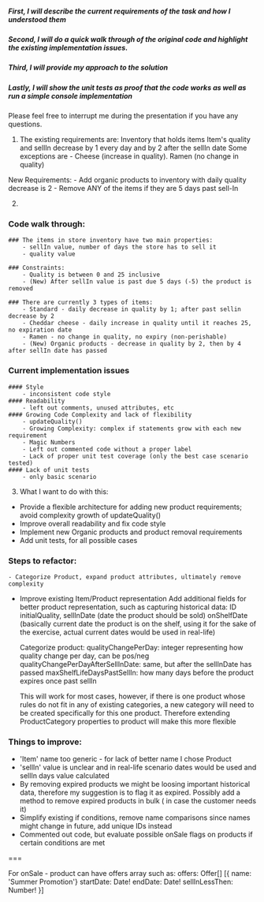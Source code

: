 ##### First, I will describe the current requirements of the task and how I understood them
##### Second, I will do a quick walk through of the original code and highlight the existing implementation issues. 
##### Third, I will provide my approach to the solution
##### Lastly, I will show the unit tests as proof that the code works as well as run a simple console implementation

Please feel free to interrupt me during the presentation if you have any questions.

1. The existing requirements are: 
    Inventory that holds items
    Item's quality and sellIn decrease by 1 every day and by 2 after the sellIn date
    Some exceptions are - Cheese (increase in quality). Ramen (no change in quality)

  New Requirements:
    - Add organic products to inventory with daily quality decrease is 2 
    - Remove ANY of the items if they are 5 days past sell-In

2. 
### Code walk through:
    ### The items in store inventory have two main properties:
        - sellIn value, number of days the store has to sell it
        - quality value

    ### Constraints:
        - Quality is between 0 and 25 inclusive
        - (New) After sellIn value is past due 5 days (-5) the product is removed

    ### There are currently 3 types of items:
        - Standard - daily decrease in quality by 1; after past sellin decrease by 2
        - Cheddar cheese - daily increase in quality until it reaches 25, no expiration date
        - Ramen - no change in quality, no expiry (non-perishable)
        - (New) Organic products - decrease in quality by 2, then by 4 after sellIn date has passed

### Current implementation issues
    #### Style
        - inconsistent code style
    #### Readability
        - left out comments, unused attributes, etc
    #### Growing Code Complexity and lack of flexibility
        - updateQuality()
        - Growing Complexity: complex if statements grow with each new requirement
        - Magic Numbers
        - Left out commented code without a proper label
        - Lack of proper unit test coverage (only the best case scenario tested)
    #### Lack of unit tests
        - only basic scenario


3. What I want to do with this:

- Provide a flexible architecture for adding new product requirements; avoid complexity growth of updateQuality()
- Improve overall readability and fix code style
- Implement new Organic products  and product removal requirements
- Add unit tests, for all possible cases

### Steps to refactor:
    - Categorize Product, expand product attributes, ultimately remove complexity

- Improve existing Item/Product representation
    Add additional fields for better product representation, such as capturing historical data:
        ID
        initialQuality,
        sellInDate (date the product should be sold)
        onShelfDate (basically current date the product is on the shelf, using it for the sake of the exercise, actual current dates would be used in real-life)

    Categorize product:
        qualityChangePerDay: integer representing how quality change per day, can be pos/neg
        qualityChangePerDayAfterSellInDate: same, but after the sellInDate has passed
        maxShelfLifeDaysPastSellIn: how many days before the product expires once past sellIn

    
    This will work for most cases, however, if there is one product whose rules do not fit in any of existing categories, a new category will need to be created specifically for this one product. Therefore extending ProductCategory properties to product will make this more flexible

### Things to improve:
- 'Item' name too generic - for lack of better name I chose Product
- 'sellIn' value is unclear and in real-life scenario dates would be used and sellIn days value calculated
- By removing expired products we might be loosing important historical data, therefore my suggestion is to flag it as expired. Possibly add a method to remove expired products in bulk ( in case the customer needs it)
- Simplify existing if conditions, remove name comparisons since names might change in future, add unique IDs instead
- Commented out code, but evaluate possible onSale flags on products if certain conditions are met

===


For onSale - product can have offers array such as:
    offers: Offer[] [{
        name: 'Summer Promotion'}
        startDate: Date!
        endDate: Date!
        sellInLessThen: Number!
    }] 

